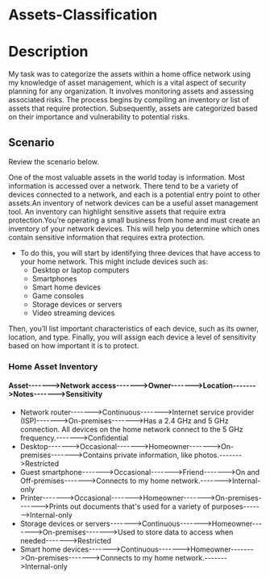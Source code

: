# Assets-Classification
<h1>Description</h1>
My task was to categorize the assets within a home office network using my knowledge of asset management, which is a vital aspect of security planning for any organization. It involves monitoring assets and assessing associated risks. The process begins by compiling an inventory or list of assets that require protection. Subsequently, assets are categorized based on their importance and vulnerability to potential risks.

<h2>Scenario</h2>
Review the scenario below.

One of the most valuable assets in the world today is information. Most information is accessed over a network. There tend to be a variety of devices connected to a network, and each is a potential entry point to other assets.An inventory of network devices can be a useful asset management tool. An inventory can highlight sensitive assets that require extra protection.You’re operating a small business from home and must create an inventory of your network devices. This will help you determine which ones contain sensitive information that requires extra protection.
- <a>To do this, you will start by identifying three devices that have access to your home network. This might include devices such as: </a>
  - Desktop or laptop computers
  - Smartphones
  - Smart home devices
  - Game consoles
  - Storage devices or servers
  - Video streaming devices

Then, you’ll list important characteristics of each device, such as its owner, location, and type. Finally, you will assign each device a level of sensitivity based on how important it is to protect.

<h3>Home Asset Inventory</h3>
	<h4>Asset------->Network access------->Owner------->Location------->Notes------->Sensitivity</h4>
 
 - 	Network router------->Continuous------->Internet service provider (ISP)------->On-premises------->Has a 2.4 GHz and 5 GHz connection. All devices on the home network connect to the 5 GHz frequency.------->Confidential
  - Desktop------->Occasional------->Homeowner------->On-premises------->Contains private information, like photos.------->Restricted
  - Guest smartphone------->Occasional------->Friend------->On and Off-premises------->Connects to my home network.------->Internal-only
  - Printer------->Occasional------->Homeowner------->On-premises------->Prints out documents that's used for a variety of purposes------->Internal-only
  - Storage devices or servers------->Continuous------->Homeowner------->On-premises------->Used to store data to access when needed------->Restricted
  - Smart home devices------->Continuous------->Homeowner------->On-premises------->Connects to my home network.------->Internal-only	
  
